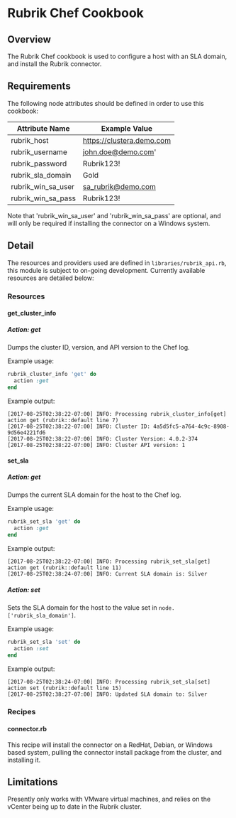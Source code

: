 # Rubrik Chef Cookbook
## Overview
The Rubrik Chef cookbook is used to configure a host with an SLA domain, and install the Rubrik connector.
## Requirements
The following node attributes should be defined in order to use this cookbook:

Attribute Name | Example Value
--- | ---
rubrik_host | https://clustera.demo.com
rubrik_username | john.doe@demo.com'
rubrik_password | Rubrik123!
rubrik_sla_domain | Gold
rubrik_win_sa_user | sa_rubrik@demo.com
rubrik_win_sa_pass | Rubrik123!

Note that 'rubrik_win_sa_user' and 'rubrik_win_sa_pass' are optional, and will only be required if installing the
connector on a Windows system.

## Detail
The resources and providers used are defined in `libraries/rubrik_api.rb`, this module is subject to on-going development.
Currently available resources are detailed below:
### Resources
#### get_cluster_info
##### Action: get
Dumps the cluster ID, version, and API version to the Chef log.

Example usage:
```ruby
rubrik_cluster_info 'get' do
  action :get
end
```
Example output:
```
[2017-08-25T02:38:22-07:00] INFO: Processing rubrik_cluster_info[get] action get (rubrik::default line 7)
[2017-08-25T02:38:22-07:00] INFO: Cluster ID: 4a5d5fc5-a764-4c9c-8908-9d56e4221fd6
[2017-08-25T02:38:22-07:00] INFO: Cluster Version: 4.0.2-374
[2017-08-25T02:38:22-07:00] INFO: Cluster API version: 1
```
#### set_sla
##### Action: get
Dumps the current SLA domain for the host to the Chef log.

Example usage:
```ruby
rubrik_set_sla 'get' do
  action :get
end
```
Example output:
```
[2017-08-25T02:38:22-07:00] INFO: Processing rubrik_set_sla[get] action get (rubrik::default line 11)
[2017-08-25T02:38:24-07:00] INFO: Current SLA domain is: Silver
```
##### Action: set
Sets the SLA domain for the host to the value set in `node.['rubrik_sla_domain']`.

Example usage:
```ruby
rubrik_set_sla 'set' do
  action :set
end
```
Example output:
```
[2017-08-25T02:38:24-07:00] INFO: Processing rubrik_set_sla[set] action set (rubrik::default line 15)
[2017-08-25T02:38:27-07:00] INFO: Updated SLA domain to: Silver
```

### Recipes
#### connector.rb
This recipe will install the connector on a RedHat, Debian, or Windows based system, pulling the connector install package from the cluster, and installing it.

## Limitations
Presently only works with VMware virtual machines, and relies on the vCenter being up to date in the Rubrik cluster.

